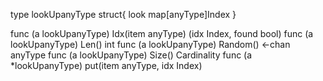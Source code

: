 type lookUpanyType struct{ look map[anyType]Index }

func (a lookUpanyType) Idx(item anyType) (idx Index, found bool)
func (a lookUpanyType) Len() int
func (a lookUpanyType) Random() <-chan anyType
func (a lookUpanyType) Size() Cardinality
func (a *lookUpanyType) put(item anyType, idx Index)
